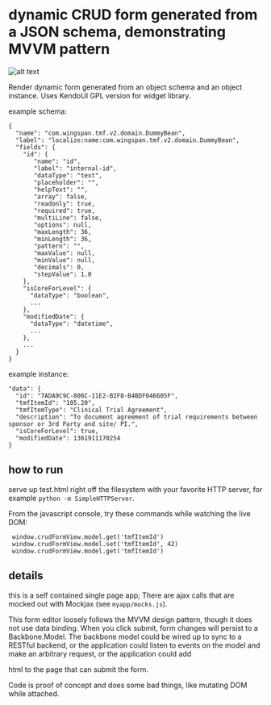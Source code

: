 # dynamic CRUD form generated from a JSON schema, demonstrating MVVM pattern

![alt text](http://i.imgur.com/N0L20yk.png "screenshot")

Render dynamic form generated from an object schema and an object instance. Uses KendoUI GPL version for widget library.

example schema:

    {
      "name": "com.wingspan.tmf.v2.domain.DummyBean",
      "label": "localize:name:com.wingspan.tmf.v2.domain.DummyBean",
      "fields": {
        "id": {
           "name": "id",
           "label": "internal-id",
           "dataType": "text",
           "placeholder": "",
           "helpText": "",
           "array": false,
           "readonly": true,
           "required": true,
           "multiLine": false,
           "options": null,
           "maxLength": 36,
           "minLength": 36,
           "pattern": "",
           "maxValue": null,
           "minValue": null,
           "decimals": 0,
           "stepValue": 1.0
        },
        "isCoreForLevel": {
          "dataType": "boolean",
          ...
        },
        "modifiedDate": {
          "dataType": "datetime",
          ...
        },
        ...
      }
    }

example instance:

    "data": {
      "id": "7ADA9C9C-806C-11E2-B2F8-B4BDF046605F",
      "tmfItemId": "105.20",
      "tmfItemType": "Clinical Trial Agreement",
      "description": "To document agreement of trial requirements between sponsor or 3rd Party and site/ PI.",
      "isCoreForLevel": true,
      "modifiedDate": 1361911170254
    }

## how to run

serve up test.html right off the filesystem with your favorite HTTP server, for example `python -m SimpleHTTPServer`.

From the javascript console, try these commands while watching the live DOM:

     window.crudFormView.model.get('tmfItemId')
     window.crudFormView.model.set('tmfItemId', 42)
     window.crudFormView.model.get('tmfItemId')

## details

this is a self contained single page app; There are ajax calls that are mocked out with Mockjax (see `myapp/mocks.js`).

This form editor loosely follows the MVVM design pattern, though it does not use data binding. When you click submit, form changes will persist to a Backbone.Model. The backbone model could be wired up to sync to a RESTful backend, or the application could listen to events on the model and make an arbitrary request, or the application could add <form> html to the page that can submit the form.

Code is proof of concept and does some bad things, like mutating DOM while attached.
